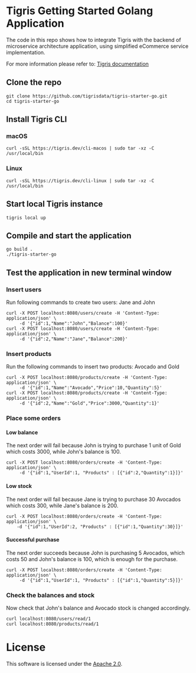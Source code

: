 # Tigris Getting Started Golang Application

The code in this repo shows how to integrate Tigris with the backend of
microservice architecture application, using simplified eCommerce service implementation.

For more information please refer to: [Tigris documentation](https://docs.tigrisdata.com)

## Clone the repo

```shell
git clone https://github.com/tigrisdata/tigris-starter-go.git
cd tigris-starter-go
```

## Install Tigris CLI

### macOS
```shell
curl -sSL https://tigris.dev/cli-macos | sudo tar -xz -C /usr/local/bin
```

### Linux
```shell
curl -sSL https://tigris.dev/cli-linux | sudo tar -xz -C /usr/local/bin
```

## Start local Tigris instance
```shell
tigris local up
```

## Compile and start the application
```shell
go build .
./tigris-starter-go
```

## Test the application in new terminal window

### Insert users

Run following commands to create two users: Jane and John

```shell
curl -X POST localhost:8080/users/create -H 'Content-Type: application/json' \
	 -d '{"id":1,"Name":"John","Balance":100}'
curl -X POST localhost:8080/users/create -H 'Content-Type: application/json' \
	 -d '{"id":2,"Name":"Jane","Balance":200}'
```

### Insert products

Run the following commands to insert two products: Avocado and Gold

```shell
curl -X POST localhost:8080/products/create -H 'Content-Type: application/json' \
	 -d '{"id":1,"Name":"Avocado","Price":10,"Quantity":5}'
curl -X POST localhost:8080/products/create -H 'Content-Type: application/json' \
	 -d '{"id":2,"Name":"Gold","Price":3000,"Quantity":1}'
```

### Place some orders

#### Low balance

The next order will fail because John is trying to purchase 1 unit of Gold which costs 3000,
while John's balance is 100.

```shell
curl -X POST localhost:8080/orders/create -H 'Content-Type: application/json' \
	 -d '{"id":1,"UserId":1, "Products" : [{"id":2,"Quantity":1}]}'
```

#### Low stock

The next order will fail because Jane is trying to purchase 30 Avocados which costs 300, while
Jane's balance is 200.

```shell
curl -X POST localhost:8080/orders/create -H 'Content-Type: application/json' \
	-d '{"id":1,"UserId":2, "Products" : [{"id":1,"Quantity":30}]}'
```

#### Successful purchase

The next order succeeds because John is purchasing 5 Avocados, which costs 50 and
John's balance is 100, which is enough for the purchase.

```shell
curl -X POST localhost:8080/orders/create -H 'Content-Type: application/json' \
	 -d '{"id":1,"UserId":1, "Products" : [{"id":1,"Quantity":5}]}'
```

### Check the balances and stock

Now check that John's balance and Avocado stock is changed accordingly.

```shell
curl localhost:8080/users/read/1
curl localhost:8080/products/read/1
```

# License

This software is licensed under the [Apache 2.0](LICENSE).
